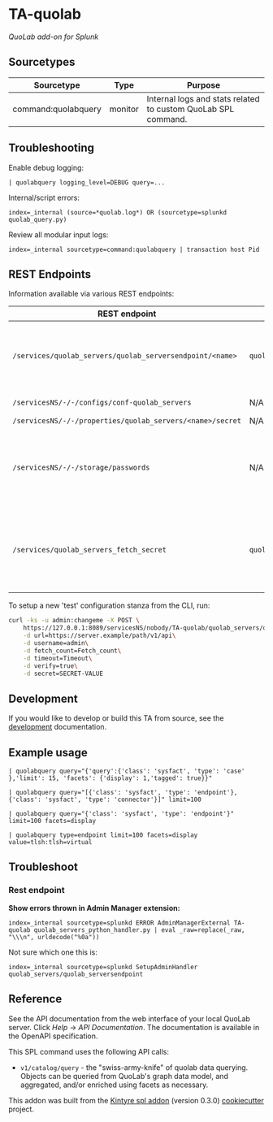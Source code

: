 
# TA-quolab
*QuoLab add-on for Splunk*


## Sourcetypes

| Sourcetype | Type | Purpose |
| ---------- | ---- | ------- |
| command:quolabquery | monitor | Internal logs and stats related to custom QuoLab SPL command. |


## Troubleshooting


Enable debug logging:
```
| quolabquery logging_level=DEBUG query=...
```

Internal/script errors:
```
index=_internal (source=*quolab.log*) OR (sourcetype=splunkd quolab_query.py)
```

Review all modular input logs:
```
index=_internal sourcetype=command:quolabquery | transaction host Pid
```

## REST Endpoints

Information available via various REST endpoints:


| REST endpoint | Script | Information shown |
| ------------- | ------ | ----------------- |
| `/services/quolab_servers/quolab_serversendpoint/<name>` | `quolab_servers_python_handler.py` | Shows unencrypted 'secret'; restricted via capabilities.  Only `read_quolab_servers_config` can read, and `edit_quolab_servers_config` can write.|
| `/servicesNS/-/-/configs/conf-quolab_servers` | N/A (native) | Shows 'secret' as "HIDDEN" |
| `/servicesNS/-/-/properties/quolab_servers/<name>/secret` | N/A (native) | Shows 'value' as "HIDDEN" |
| `/servicesNS/-/-/storage/passwords` | N/A (native) | Will show `password` in encrypted form (as stored in `passwords.conf`) and `clear_password` (unencrypted).  Access is restricted to users with the `list_storage_passwords` capability. |
| `/services/quolab_servers_fetch_secret` | `quolab_servers_rh_settings.py` | Show unencrypted `secret` and is restricted via capabilities.  Uses the scripted rest handler with `passSystemAuth` enabled so that the necessary secret can be obtained without being an admin. |


To setup a new 'test' configuration stanza from the CLI, run:

```bash
curl -ks -u admin:changeme -X POST \
    https://127.0.0.1:8089/servicesNS/nobody/TA-quolab/quolab_servers/quolab_serversendpoint/quolab \
    -d url=https://server.example/path/v1/api\
    -d username=admin\
    -d fetch_count=Fetch_count\
    -d timeout=Timeout\
    -d verify=true\
    -d secret=SECRET-VALUE
```

## Development

If you would like to develop or build this TA from source, see the [development](./DEVELOPMENT.md) documentation.


## Example usage

```
| quolabquery query="{'query':{'class': 'sysfact', 'type': 'case' },'limit': 15, 'facets': {'display': 1,'tagged': true}}"

| quolabquery query="[{'class': 'sysfact', 'type': 'endpoint'}, {'class': 'sysfact', 'type': 'connector'}]" limit=100

| quolabquery query="{'class': 'sysfact', 'type': 'endpoint'}" limit=100 facets=display

| quolabquery type=endpoint limit=100 facets=display value=tlsh:tlsh=virtual

```

## Troubleshoot

### Rest endpoint

**Show errors thrown in Admin Manager extension:**
```
index=_internal sourcetype=splunkd ERROR AdminManagerExternal TA-quolab quolab_servers_python_handler.py | eval _raw=replace(_raw, "\\\n", urldecode("%0a"))
```

Not sure which one this is:

```
index=_internal sourcetype=splunkd SetupAdminHandler quolab_servers/quolab_serversendpoint
```





## Reference

See the API documentation from the web interface of your local QuoLab server.  Click *Help* -> *API Documentation*.  The documentation is available in the OpenAPI specification.

This SPL command uses the following API calls:

 * `v1/catalog/query` - the "swiss-army-knife" of quolab data querying. Objects can be queried from QuoLab's graph data model, and aggregated, and/or enriched using facets as necessary.


This addon was built from the [Kintyre spl addon](https://github.com/Kintyre/cypress_ta_spl) (version 0.3.0) [cookiecutter](https://github.com/audreyr/cookiecutter) project.

